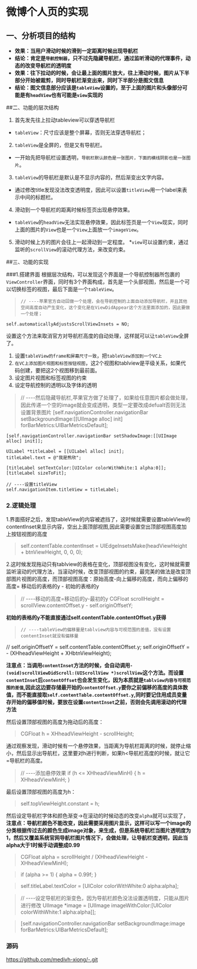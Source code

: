 # 微博个人页的实现

## 一、分析项目的结构
* **效果：当用户滑动时候的滑到一定距离时候出现导航栏**
* **结论：肯定是``导航控制器``，只不过先隐藏导航栏，通过监听滑动的代理事件，动态的改变导航栏的透明度**
* **效果：往下拉动的时候，会让最上面的图片放大，往上滑动时候，图片从下半部分开始被裁剪，同时导航栏渐变出来，同时下半部分是图文信息**
* **结论：图文信息部分应该是```tableView```设置的，至于上面的图片和头像部分可能是有```headView```也有可能是```view```实现的**


##二、功能的层次结构
1. 首先发先往上拉动tableview可以穿透导航栏  
  * ``tableView``：尺寸应该是整个屏幕，否则无法穿透导航栏；
2. ``tableView``是全屏的，但是又有导航栏。
  * 一开始先把导航栏设置透明，``导航栏默认颜色是一张图片，下面的横线阴影也是一张图片``。
3. ``tableView``的导航栏是默认是不显示内容的，然后渐变出文字内容。
  * 通过修改title发现没法改变透明度，因此可以设置```titleView```用一个label来表示中间的标题栏。 
4. 滑动到一个导航栏的距离时候标签页出现悬停效果。
  * ``tableView``的``headView``无法实现悬停效果，因此标签页是一个``View``现实，同时上面的图片的``View``也是一个``View``上面放一个``imageView``。
5. 滑动时候上方的图片会往上一起滑动到一定程度。
  *``view``可以设置约束，通过监听的``scrollView``的滚动代理方法，来改变约束。
  
  
##三、功能的实现

###1.搭建界面
根据层次结构，可以发现这个界面是一个导航控制器所包裹的``ViewController``界面，同时有3个界面构成，首先是一个头部视图，然后是一个可以切换标签的视图，最后下面是一个``tableView``。

>     // ----苹果官方自动回做一个处理，会在导航控制的上面自动添加导航栏，并且其他空间高度自动产生变化，这个变化是在ViewDidAppear这个方法里面添加的，因此要做一个处理；
    self.automaticallyAdjustsScrollViewInsets = NO;

设置这个方法来取消官方对导航栏高度的自动处理，这样就可以让``tableView``全屏了。
1. 设置``tableView的frame和屏幕尺寸一致``，把``tableView添加到一个VC上``
2. ``在VC上添加图片视图和标签按钮视图``，这2个视图和tablview是平级关系，如果代码创建，要把这2个视图移到最前面。
3. 设定图片视图和标签视图的约束
4. 设定导航控制的透明以及字体的透明 

>  // ----然后隐藏导航栏,苹果官方做了处理了，如果给任意图片都会做处理，因此传递一个空的image就会变成透明，类型一定要改成defualt否则无法设置背景图片
    [self.navigationController.navigationBar setBackgroundImage:[[UIImage alloc] init] forBarMetrics:UIBarMetricsDefault];
   
    [self.navigationController.navigationBar setShadowImage:[[UIImage alloc] init]];
    
    UILabel *titleLabel = [[UILabel alloc] init];
    titleLabel.text = @"我是熊欣";
    
    [titleLabel setTextColor:[UIColor colorWithWhite:1 alpha:0]];
    [titleLabel sizeToFit];
    
    // ----设置titleView
    self.navigationItem.titleView = titleLabel;


### 2.逻辑处理
1.界面搭好之后，发现tableView的内容被遮挡了，这时候就需要设置tableView的contentInset来显示内容，空出上面顶部视图,因此需要设置空出顶部视图高度加上按钮视图的高度
 
> self.contentTable.contentInset = UIEdgeInsetsMake(headViewHeight + btnViewHeight, 0, 0, 0);

2.这时候发现拖动只有tablview的表格在变化，顶部视图没有变化，这时候就需要监听滚动的代理方法，当滚动时候，改变顶部视图的约束，最完美的做法是改变顶部图片视图的高度，而顶部视图高度：原始高度-向上偏移的高度，而向上偏移的高度= 移动后的表格的y - 初始的表格的y

>   // ----移动的高度=移动后的y-最初的y
    CGFloat scrollHeight = scrollView.contentOffset.y - self.originOffsetY;
    
**初始的表格的y不能直接通过self.contentTable.contentOffset.y获得**

>     // ----tableView的偏移量是tablview内容与可视范围的差值，没有设置contentInset就没有偏移量
//        self.originOffsetY = self.contentTable.contentOffset.y;
    self.originOffsetY = - (XHheadViewHeight + XHbtnViewHeight);

**注意点：当调用``contentInset``方法的时候，会自动调用``-(void)scrollViewDidScroll:(UIScrollView *)scrollView``这个方法。而设置``contentInset``后``contentOffset``也会发生变化，因为本质就是``tablview内容与可视范围的差值``,因此这边要存储最开始的``contentOffset.y``要你之前偏移的高度的具体数值，而不能直接取``self.contentTable.contentOffset.y``,同时要记住用成员变量存开始的偏移值时候，要放在设置``contentInset``之前，否则会先调用滚动的代理方法**

然后设置顶部视图的高度为拖动后的高度：

>   CGFloat h = XHheadViewHeight - scrollHeight;

通过观察发现，滑动时候有一个悬停效果，当距离为导航栏距离的时候，就停止缩小，然后显示出导航栏，这里要对h进行判断，如果h<导航栏高度的时候，就让它=导航栏的高度。

> // ----添加悬停效果
    if (h <= XHheadViewMinH) {
        h = XHheadViewMinH;
    }

 最后设置顶部视图的高度为h：
 
>  self.topViewHeight.constant = h;

然后设定导航栏字体和颜色渐变->在滚动的时候动态的改变``alpha``就可以实现了，**注意点：导航栏颜色不能改变，因此需要采用图片显示，这样可以写一个image的分类根据传过去的颜色生成image对象，来生成，但是系统导航栏当图片透明度为1，然后又覆盖系统官网导航栏图片情况下，会做处理，让导航栏变透明，因此当alpha大于1时候手动调整成0.99**

> CGFloat alpha = scrollHeight / (XHheadViewHeight - XHheadViewMinH);
   
>  if (alpha >= 1) {
        alpha = 0.99f;
    }

>  self.titleLabel.textColor = [UIColor colorWithWhite:0 alpha:alpha];

>  // ----设定导航栏的渐变色，因为导航栏颜色没法设置透明度，只能从图片进行修改
   UIImage *image = [UIImage imageWithColor:[UIColor colorWithWhite:1 alpha:alpha]];
    
>  [self.navigationController.navigationBar setBackgroundImage:image forBarMetrics:UIBarMetricsDefault];


### 源码
https://github.com/medivh-xiong/-.git










